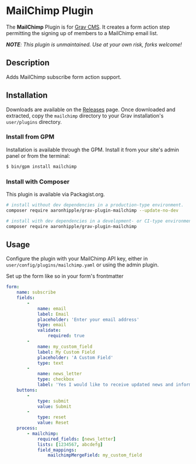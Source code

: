 # MailChimp Plugin

The **MailChimp** Plugin is for [Grav CMS](http://github.com/getgrav/grav). It creates a form action step permitting the signing up of members to a MailChimp email list.

_**NOTE**: This plugin is unmaintained. Use at your own risk, forks welcome!_

## Description

Adds MailChimp subscribe form action support.

## Installation

Downloads are available on the [Releases](../../releases) page. Once downloaded and extracted, copy the `mailchimp` directory to your Grav installation's `user/plugins` directory.

### Install from GPM

Installation is available through the GPM. Install it from your site's admin panel or from the terminal:

```bash
$ bin/gpm install mailchimp
```

### Install with Composer

This plugin is available via Packagist.org.

```bash
# install without dev dependencies in a production-type environment.
composer require aaronhipple/grav-plugin-mailchimp --update-no-dev

# install with dev dependencies in a development- or CI-type environment.
composer require aaronhipple/grav-plugin-mailchimp
```

## Usage

Configure the plugin with your MailChimp API key, either in `user/config/plugins/mailchimp.yaml` or using the admin plugin.

Set up the form like so in your form's frontmatter

```yaml
form:
    name: subscribe
    fields:
        -
            name: email
            label: Email
            placeholder: 'Enter your email address'
            type: email
            validate:
                required: true
        - 
            name: my_custom_field
            label: My Custom Field
            placeholder: 'A Custom Field'
            type: text
        -
            name: news_letter
            type: checkbox
            label: 'Yes I would like to receive updated news and information'
    buttons:
        -
            type: submit
            value: Submit
        -
            type: reset
            value: Reset
    process:
        - mailchimp:
            required_fields: [news_letter]
            lists: [1234567, abcdefg]
            field_mappings:
                mailchimpMergeField: my_custom_field
```
